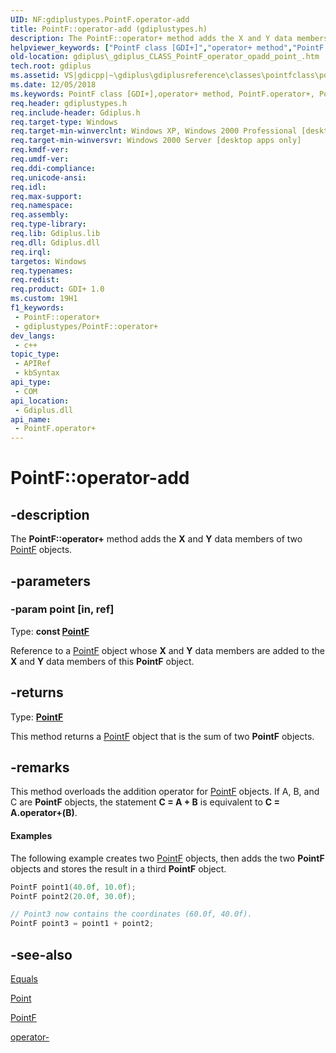```yaml
---
UID: NF:gdiplustypes.PointF.operator-add
title: PointF::operator-add (gdiplustypes.h)
description: The PointF::operator+ method adds the X and Y data members of two PointF objects.
helpviewer_keywords: ["PointF class [GDI+]","operator+ method","PointF.operator+","PointF.operator+(const PointF&)","PointF.operator-add","PointF::operator+","PointF::operator-add","_gdiplus_CLASS_PointF_operator_opadd_point_","gdiplus._gdiplus_CLASS_PointF_operator_opadd_point_","operator+","operator+ method [GDI+]","operator+ method [GDI+]","PointF class"]
old-location: gdiplus\_gdiplus_CLASS_PointF_operator_opadd_point_.htm
tech.root: gdiplus
ms.assetid: VS|gdicpp|~\gdiplus\gdiplusreference\classes\pointfclass\pointfmethods\operatorplus_90point.htm
ms.date: 12/05/2018
ms.keywords: PointF class [GDI+],operator+ method, PointF.operator+, PointF.operator+(const PointF&), PointF.operator-add, PointF::operator+, PointF::operator-add, _gdiplus_CLASS_PointF_operator_opadd_point_, gdiplus._gdiplus_CLASS_PointF_operator_opadd_point_, operator+, operator+ method [GDI+], operator+ method [GDI+],PointF class
req.header: gdiplustypes.h
req.include-header: Gdiplus.h
req.target-type: Windows
req.target-min-winverclnt: Windows XP, Windows 2000 Professional [desktop apps only]
req.target-min-winversvr: Windows 2000 Server [desktop apps only]
req.kmdf-ver: 
req.umdf-ver: 
req.ddi-compliance: 
req.unicode-ansi: 
req.idl: 
req.max-support: 
req.namespace: 
req.assembly: 
req.type-library: 
req.lib: Gdiplus.lib
req.dll: Gdiplus.dll
req.irql: 
targetos: Windows
req.typenames: 
req.redist: 
req.product: GDI+ 1.0
ms.custom: 19H1
f1_keywords:
 - PointF::operator+
 - gdiplustypes/PointF::operator+
dev_langs:
 - c++
topic_type:
 - APIRef
 - kbSyntax
api_type:
 - COM
api_location:
 - Gdiplus.dll
api_name:
 - PointF.operator+
---
```


# PointF::operator-add


## -description

The <b>PointF::operator+</b> method adds the <b>X</b> and <b>Y</b> data members of two <a href="/windows/desktop/api/gdiplustypes/nl-gdiplustypes-pointf">PointF</a> objects.

## -parameters

### -param point [in, ref]

Type: <b>const <a href="/windows/desktop/api/gdiplustypes/nl-gdiplustypes-pointf">PointF</a></b>

Reference to a <a href="/windows/desktop/api/gdiplustypes/nl-gdiplustypes-pointf">PointF</a> object whose <b>X</b> and <b>Y</b> data members are added to the <b>X</b> and <b>Y</b> data members of this <b>PointF</b> object.

## -returns

Type: <b><a href="/windows/desktop/api/gdiplustypes/nl-gdiplustypes-pointf">PointF</a></b>

This method returns a <a href="/windows/desktop/api/gdiplustypes/nl-gdiplustypes-pointf">PointF</a> object that is the sum of two <b>PointF</b> objects.

## -remarks

This method overloads the addition operator for <a href="/windows/desktop/api/gdiplustypes/nl-gdiplustypes-pointf">PointF</a> objects. If A, B, and C are <b>PointF</b> objects, the statement <b>C = A + B</b> is equivalent to <b>C = A.operator+(B)</b>.


#### Examples



The following example creates two <a href="/windows/desktop/api/gdiplustypes/nl-gdiplustypes-pointf">PointF</a> objects, then adds the two <b>PointF</b> objects and stores the result in a third <b>PointF</b> object.


```cpp
PointF point1(40.0f, 10.0f);
PointF point2(20.0f, 30.0f);

// Point3 now contains the coordinates (60.0f, 40.0f).
PointF point3 = point1 + point2; 
```

## -see-also

<a href="/windows/desktop/api/gdiplustypes/nf-gdiplustypes-point-equals">Equals</a>



<a href="/windows/desktop/api/gdiplustypes/nl-gdiplustypes-point">Point</a>



<a href="/windows/desktop/api/gdiplustypes/nl-gdiplustypes-pointf">PointF</a>



<a href="/previous-versions/ms535009(v=vs.85)">operator-</a>
